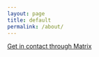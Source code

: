 ```yaml
---
layout: page
title: default
permalink: /about/
---
```


[Get in contact through Matrix](https://matrix.to/#/@rawbin:matrixblauste.in)
